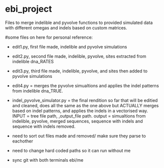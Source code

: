# ebi_project
Files to merge indelible and pyvolve functions to provided simulated data with different omegas and indels based on custom matrices.

#some files on here for personal reference:
- edit1.py, first file made, indelible and pyvolve simulations
- edit2.py, second file made, indelible, pyvolve, sites extracted from indelible dna_RATES
- edit3.py, third file made, indelible, pyvolve, and sites then added to pyvolve simulations

- edit4.py = merges the pyvolve simualtions and applies the indel patterns from indelible dna_TRUE.

- indel_pyvolve_simulator.py = the final rendition so far that will be editied and cleaned, does all the same as the one above but ACTUALLY merges based on indel patterns, and applies the indels in a vectorised way. INPUT = tree file path, ,output_file path. output = simualtions from indelible, pyvolve, merged sequences, sequence with indels and sequence with indels removed. 

- need to sort out files made and removed/ make sure they parse to eachother
- need to change hard coded paths so it can run without me
- sync git with both terminals ebi/me
